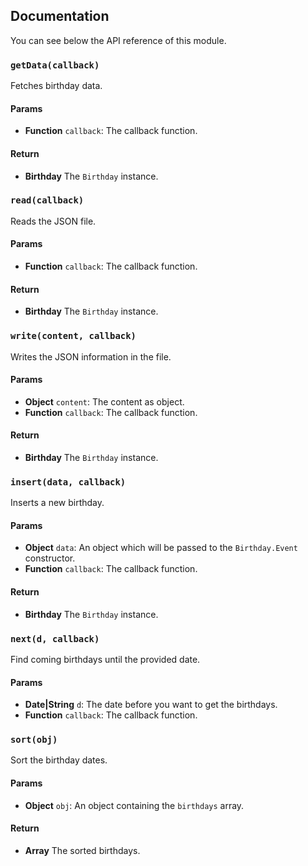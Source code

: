 ## Documentation
You can see below the API reference of this module.

### `getData(callback)`
Fetches birthday data.

#### Params
- **Function** `callback`: The callback function.

#### Return
- **Birthday** The `Birthday` instance.

### `read(callback)`
Reads the JSON file.

#### Params
- **Function** `callback`: The callback function.

#### Return
- **Birthday** The `Birthday` instance.

### `write(content, callback)`
Writes the JSON information in the file.

#### Params
- **Object** `content`: The content as object.
- **Function** `callback`: The callback function.

#### Return
- **Birthday** The `Birthday` instance.

### `insert(data, callback)`
Inserts a new birthday.

#### Params
- **Object** `data`: An object which will be passed to the `Birthday.Event` constructor.
- **Function** `callback`: The callback function.

#### Return
- **Birthday** The `Birthday` instance.

### `next(d, callback)`
Find coming birthdays until the provided date.

#### Params
- **Date|String** `d`: The date before you want to get the birthdays.
- **Function** `callback`: The callback function.

### `sort(obj)`
Sort the birthday dates.

#### Params
- **Object** `obj`: An object containing the `birthdays` array.

#### Return
- **Array** The sorted birthdays.

